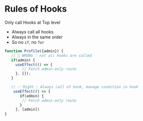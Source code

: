 <!-- .slide: class="center" -->

# Rules of Hooks

Only call Hooks at Top level
* Always call all hooks
* Always in the same order
* So no `if`, no `for`

```javascript
function Profile({admin}) {
   // 🚫 WRONG : not all hooks are called
   if(admin) {
     useEffect(() => {
        // Fetch admin-only route
     }, []);
   }

   // ✅ Right : Always call of hook, manage condition in hook
    useEffect(() => { 
       if(admin) {
        // Fetch admin-only route
       }
     }, [admin])
}
```
